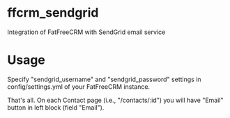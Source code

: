 ffcrm_sendgrid
===========

Integration of FatFreeCRM with SendGrid email service

# Usage

Specify "sendgrid_username" and "sendgrid_password" settings in config/settings.yml of your FatFreeCRM instance.

That's all. On each Contact page (i.e., "/contacts/:id") you will have "Email" button in left block (field "Email").

